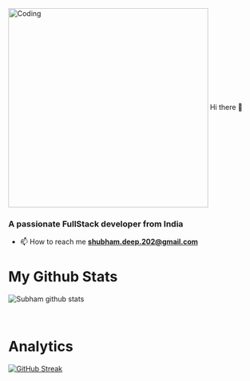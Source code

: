 <img align="center" alt="Coding" width="400" src="https://cdn.dribbble.com/users/1162077/screenshots/3848914/programmer.gif">
Hi there 👋


<h3>A passionate FullStack developer from India</h3>

- 📫 How to reach me **shubham.deep.202@gmail.com**

<!-- <p align="left"> -->
<!-- </p> -->

<!-- <p><img align="left" src="https://github-readme-stats.vercel.app/api/top-langs?username=subham-202&show_icons=true&locale=en&layout=compact" alt="subham-202" /></p> -->

<!-- <p>&nbsp;<img align="center" src="https://github-readme-stats.vercel.app/api?username=subham-202&show_icons=true&locale=en" alt="subham-202" /></p> -->
<h1> My Github Stats </h1>

![Subham github stats](https://github-readme-stats.vercel.app/api?username=subham-202&theme=react&show_icons=true)


<!-- <br> -->

<!-- <h1> My Most Used Programming Languages </h1> -->

<!-- [![Top Langs](https://github-readme-stats.vercel.app/api/top-langs/?username=subham-202&theme=react)](https://github.com/subham-202/github-readme-stats) -->

<!-- <br> -->

<!-- <h1> My Current Works </h1>

[![Dev.to](https://github-readme-stats.vercel.app/api/pin/?username=talmax1124&repo=Ups-Downs-Buttons&theme=react)](https://github.com/subham-202/Ups-Downs-Buttons) -->

<br>

<h1> Analytics </h1>

[![GitHub Streak](http://github-readme-streak-stats.herokuapp.com?user=subham-202&theme=holi-theme&fire=DDB122&dates=FFFFFF)](https://git.io/streak-stats)







<!--
**subham-202/subham-202** is a ✨ _special_ ✨ repository because its `README.md` (this file) appears on your GitHub profile.

Here are some ideas to get you started:

- 🔭 I’m currently working on ...
- 🌱 I’m currently learning ...
- 👯 I’m looking to collaborate on ...
- 🤔 I’m looking for help with ...
- 💬 Ask me about ...
- 📫 How to reach me: ...
- 😄 Pronouns: ...
- ⚡ Fun fact: ...
-->
